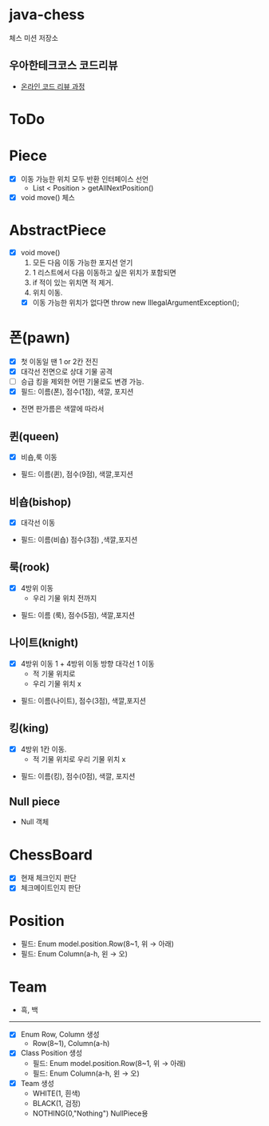 # java-chess

체스 미션 저장소

## 우아한테크코스 코드리뷰

- [온라인 코드 리뷰 과정](https://github.com/woowacourse/woowacourse-docs/blob/master/maincourse/README.md)

# ToDo
# Piece
- [x] 이동 가능한 위치 모두 반환 인터페이스 선언
  - List < Position >  getAllNextPosition()
- [x] void move() 체스

# AbstractPiece
- [x] void move()
  1. 모든 다음 이동 가능한 포지션 얻기
  2. 1 리스트에서 다음 이동하고 싶은 위치가 포함되면
  3. if 적이 있는 위치면 적 제거.
  4. 위치 이동.
  - [x] 이동 가능한 위치가 없다면 throw new IllegalArgumentException();  
# 폰(pawn)
- [X]  첫 이동일 땐 1 or 2칸 전진
- [X]  대각선 전면으로 상대 기물 공격
- [ ]  승급 킹을 제외한 어떤 기물로도 변경 가능.
- [x]  필드: 이름(폰), 점수(1점), 색깔, 포지션
- 전면 판가름은 색깔에 따라서

## 퀸(queen)

- [X]  비숍,룩 이동
- 필드: 이름(퀸), 점수(9점), 색깔,포지션

## 비숍(bishop)

- [X]  대각선 이동
- 필드: 이름(비숍) 점수(3점) ,색깔,포지션

## 룩(rook)

- [X]  4방위 이동
    - 우리 기물 위치 전까지
- 필드: 이름 (룩), 점수(5점), 색깔,포지션

## 나이트(knight)

- [X] 4방위 이동 1 + 4방위 이동 방향 대각선 1 이동
    - 적 기물 위치로
    - 우리 기물 위치 x
- 필드: 이름(나이트), 점수(3점), 색깔,포지션

## 킹(king)

- [X] 4방위 1칸 이동.
    - 적 기물 위치로 우리 기물 위치 x
- 필드: 이름(킹), 점수(0점), 색깔, 포지션

## Null piece
- Null 객체

# ChessBoard
- [X]  현재 체크인지 판단
- [X]  체크메이트인지 판단

# Position
- 필드: Enum model.position.Row(8~1, 위 → 아래)
- 필드: Enum Column(a-h, 왼 → 오)

# Team
- 흑, 백

---
- [x] Enum Row, Column 생성
    - Row(8~1), Column(a-h)
- [x] Class Position 생성
    - 필드: Enum model.position.Row(8~1, 위 → 아래)
    - 필드: Enum Column(a-h, 왼 → 오)
- [x] Team 생성
  - WHITE(1, 흰색)
  - BLACK(1, 검정)
  - NOTHING(0,"Nothing") NullPiece용